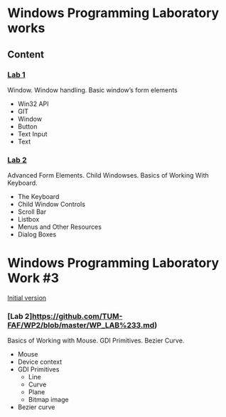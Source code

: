 # Windows Programming Laboratory works

## Content

### [Lab 1](https://github.com/TUM-FAF/WP2/blob/master/WP_LAB%231.md)
Window. Window handling. Basic window’s form elements
  * Win32 API
  * GIT
  * Window
  * Button
  * Text Input
  * Text

### [Lab 2](https://github.com/TUM-FAF/WP2/blob/master/WP_LAB%232.md)
Advanced Form Elements. Child Windowses. Basics of Working With Keyboard.
  * The Keyboard
  * Child Window Controls
  * Scroll Bar
  * Listbox
  * Menus and Other Resources
  * Dialog Boxes

# Windows Programming Laboratory Work #3
[Initial version](https://github.com/TUM-FAF/WP/blob/master/lab%233/README.md)

### [Lab 2]https://github.com/TUM-FAF/WP2/blob/master/WP_LAB%233.md)
Basics of Working with Mouse. GDI Primitives. Bezier Curve.
 * Mouse
 * Device context
 * GDI Primitives
   * Line
   * Curve
   * Plane
   * Bitmap image
 * Bezier curve
